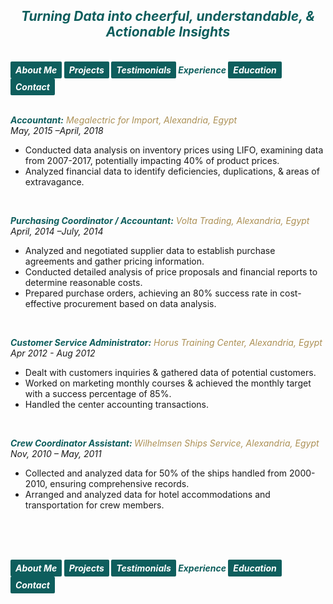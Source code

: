 ## ***<center><span style="color:#0e5e5d">Turning Data into cheerful, understandable, & Actionable Insights</span></center>***
<br>
<strong><em>
<a href="https://hend-a-ghafour.github.io" style="display:inline-block; padding:5px 8px; color:white; background-color:#0e5e5d; text-align:center; text-decoration:none; border-radius:2px;"> About Me </a>
<a href="https://hend-a-ghafour.github.io/Projects" style="display:inline-block; padding:5px 8px; color:white; background-color:#0e5e5d; text-align:center; text-decoration:none; border-radius:2px;">Projects</a>
<a href="https://hend-a-ghafour.github.io/Testimonials" style="display:inline-block; padding:5px 8px; color:white; background-color:#0e5e5d; text-align:center; text-decoration:none; border-radius:2px;"> Testimonials </a>
<span style="color:#0e5e5d"> Experience </span>
<a href="https://hend-a-ghafour.github.io/Certifications" style="display:inline-block; padding:5px 8px; color:white; background-color:#0e5e5d; text-align:center; text-decoration:none; border-radius:2px;"> Education </a>
<a href="https://hend-a-ghafour.github.io/Contact" style="display:inline-block; padding:5px 8px; color:white; background-color:#0e5e5d; text-align:center; text-decoration:none; border-radius:2px;"> Contact </a>
</em></strong>
<br><br>
<p style='text-align: justify;'>
  <strong><em><span style="color:#0e5e5d">Accountant:</span></em></strong>
  <em><span style="color:#ac9055">Megalectric for Import, Alexandria, Egypt</span></em><br>
  <em>May, 2015 –April, 2018</em>
  <ul>
    <li>Conducted data analysis on inventory prices using LIFO, examining data from 2007-2017, potentially impacting 40% of product prices.</li>
    <li>Analyzed financial data to identify deficiencies, duplications, & areas of extravagance.</li>
  </ul>
<br>
<p style='text-align: justify;'>
   <strong><em><span style="color:#0e5e5d">Purchasing Coordinator / Accountant:</span></em></strong>
   <em><span style="color:#ac9055">Volta Trading, Alexandria, Egypt</span></em><br>
    <em>April, 2014 –July, 2014</em>
  <ul>
    <li>Analyzed and negotiated supplier data to establish purchase agreements and gather pricing information.</li>
    <li>Conducted detailed analysis of price proposals and financial reports to determine reasonable costs.</li>
    <li>Prepared purchase orders, achieving an 80% success rate in cost-effective procurement based on data analysis.</li>
  </ul>
<br>
<p style='text-align: justify;'>
  <strong><em><span style="color:#0e5e5d">Customer Service Administrator:</span></em></strong>
  <em><span style="color:#ac9055">Horus Training Center, Alexandria, Egypt</span></em><br>
  <em>Apr 2012 - Aug 2012</em>
  <ul>
  <li>Dealt with customers inquiries & gathered data of potential customers.</li>
  <li>Worked on marketing monthly courses & achieved the monthly target with a success percentage of 85%.</li>
  <li>Handled the center accounting transactions.</li>
  </ul>
<br>
<p style='text-align: justify;'>
  <strong><em><span style="color:#0e5e5d">Crew Coordinator Assistant: </span></em></strong>
  <em><span style="color:#ac9055">Wilhelmsen Ships Service, Alexandria, Egypt</span></em><br>
  <em>Nov, 2010 – May, 2011</em>
  <ul>
  <li>Collected and analyzed data for 50% of the ships handled from 2000-2010, ensuring comprehensive records.</li>
  <li>Arranged and analyzed data for hotel accommodations and transportation for crew members.</li>
  </ul>

<br><br><br>

<strong><em>
<a href="https://hend-a-ghafour.github.io" style="display:inline-block; padding:5px 8px; color:white; background-color:#0e5e5d; text-align:center; text-decoration:none; border-radius:2px;"> About Me </a>
<a href="https://hend-a-ghafour.github.io/Projects" style="display:inline-block; padding:5px 8px; color:white; background-color:#0e5e5d; text-align:center; text-decoration:none; border-radius:2px;">Projects</a>
<a href="https://hend-a-ghafour.github.io/Testimonials" style="display:inline-block; padding:5px 8px; color:white; background-color:#0e5e5d; text-align:center; text-decoration:none; border-radius:2px;"> Testimonials </a>
<span style="color:#0e5e5d"> Experience </span>
<a href="https://hend-a-ghafour.github.io/Certifications" style="display:inline-block; padding:5px 8px; color:white; background-color:#0e5e5d; text-align:center; text-decoration:none; border-radius:2px;"> Education </a>
<a href="https://hend-a-ghafour.github.io/Contact" style="display:inline-block; padding:5px 8px; color:white; background-color:#0e5e5d; text-align:center; text-decoration:none; border-radius:2px;"> Contact </a>
</em></strong>
